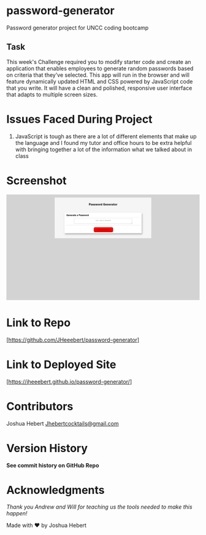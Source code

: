 # password-generator
Password generator project for UNCC coding bootcamp
## Task

This week's Challenge required you to modify starter code and create an application that enables employees to generate random passwords based on criteria that they’ve selected. This app will run in the browser and will feature dynamically updated HTML and CSS powered by JavaScript code that you write. It will have a clean and polished, responsive user interface that adapts to multiple screen sizes.

# Issues Faced During Project
1.  JavaScript is tough as there are a lot of different elements that make up the language and
    I found my tutor and office hours to be extra helpful with bringing together a lot of the information what we 
    talked about in class

# Screenshot
<img src= ".\assets\images\Password Generator-ss.jpg" 
    alt= "this should be a screenshot of the project"/>


# Link to Repo
[https://github.com/JHeeebert/password-generator]

# Link to Deployed Site
[https://jheeebert.github.io/password-generator/]

# Contributors
Joshua Hebert
Jhebertcocktails@gmail.com

# Version History
**See commit history on GitHub Repo**

# Acknowledgments
*Thank you Andrew and Will for teaching us the tools needed to make this happen!*

Made with ❤️ by Joshua Hebert      